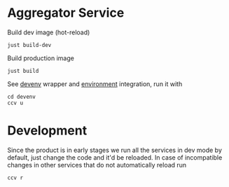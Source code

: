 # Aggregator Service
Build dev image (hot-reload)
```
just build-dev
```
Build production image
```
just build
```

See [devenv](../services/indexer.go) wrapper and [environment](../environment.go) integration, run it with
```
cd devenv
ccv u
```

# Development

Since the product is in early stages we run all the services in dev mode by default, just change the code and it'd be reloaded.
In case of incompatible changes in other services that do not automatically reload run
```
ccv r
```